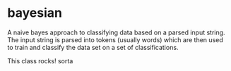 bayesian
========

A naive bayes approach to classifying data based on a parsed input string. The input string is parsed into tokens (usually words) which are then used to train and classify the data set on a set of classifications.

This class rocks! sorta
